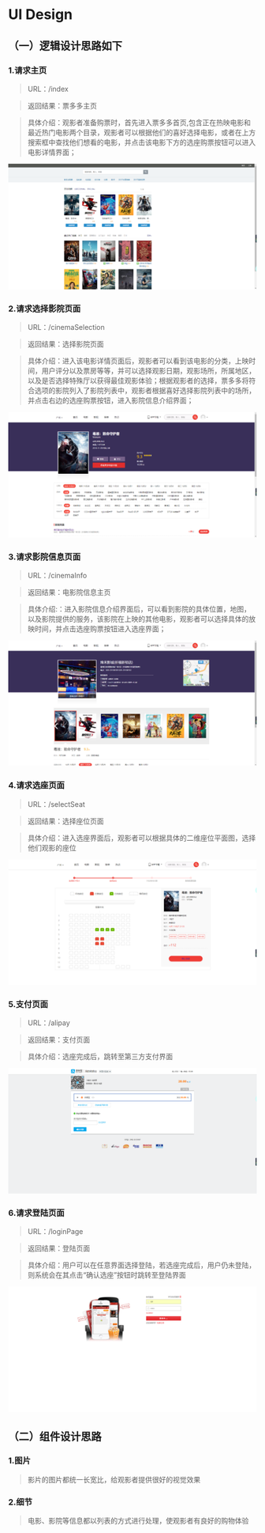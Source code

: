 UI Design
=========

（一）逻辑设计思路如下
----------------------

### 1.请求主页

>   URL：/index

>   返回结果：票多多主页

>   具体介绍：观影者准备购票时，首先进入票多多首页,包含正在热映电影和最近热门电影两个目录，观影者可以根据他们的喜好选择电影，或者在上方搜索框中查找他们想看的电影，并点击该电影下方的选座购票按钮可以进入电影详情界面；

![](https://github.com/MovieBookingMall/Dashboard/blob/master/images/01-1.png)

### 2.请求选择影院页面

>   URL：/cinemaSelection

>   返回结果：选择影院页面

>   具体介绍：进入该电影详情页面后，观影者可以看到该电影的分类，上映时间，用户评分以及票房等等，并可以选择观影日期，观影场所，所属地区，以及是否选择特殊厅以获得最佳观影体验；根据观影者的选择，票多多将符合选项的影院列入了影院列表中，观影者根据喜好选择影院列表中的场所，并点击右边的选座购票按钮，进入影院信息介绍界面；

![](https://github.com/MovieBookingMall/Dashboard/blob/master/images/01-2.png)

### 3.请求影院信息页面

>   URL：/cinemaInfo

>   返回结果：电影院信息主页

>   具体介绍:：进入影院信息介绍界面后，可以看到影院的具体位置，地图，以及影院提供的服务，该影院在上映的其他电影，观影者可以选择具体的放映时间，并点击选座购票按钮进入选座界面；

![](https://github.com/MovieBookingMall/Dashboard/blob/master/images/01-3.png)

### 4.请求选座页面

>   URL：/selectSeat

>   返回结果：选择座位页面

>   具体介绍：进入选座界面后，观影者可以根据具体的二维座位平面图，选择他们观影的座位

![](https://github.com/MovieBookingMall/Dashboard/blob/master/images/01-4.png)

### 5.支付页面

>   URL：/alipay

>   返回结果：支付页面

>   具体介绍：选座完成后，跳转至第三方支付界面

![](https://github.com/MovieBookingMall/Dashboard/blob/master/images/01-5.png)

### 6.请求登陆页面

>   URL：/loginPage

>   返回结果：登陆页面

>   具体介绍：用户可以在任意界面选择登陆，若选座完成后，用户仍未登陆，则系统会在其点击“确认选座”按钮时跳转至登陆界面

![](https://github.com/MovieBookingMall/Dashboard/blob/master/images/login.png)

（二）组件设计思路
------------------

### 1.图片

>   影片的图片都统一长宽比，给观影者提供很好的视觉效果

### 2.细节

>   电影、影院等信息都以列表的方式进行处理，使观影者有良好的购物体验
